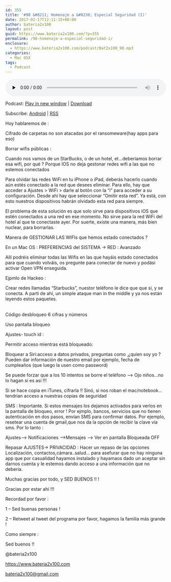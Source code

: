 ```yaml
---
id: 355
title: '#98 &#8211; Homenaje a &#8230; Especial Seguridad (I)'
date: 2017-02-17T12:11:15+00:00
author: bateria2x100
layout: post
guid: https://www.bateria2x100.com/?p=355
permalink: /98-homenaje-a-especial-seguridad-i/
enclosure:
  - https://www.bateria2x100.com/podcast/Bat2x100_98.mp3
categories:
  - Mac OSX
tags:
  - Podcast
---
```

<div class="powerpress_player" id="powerpress_player_5947">
  <audio class="wp-audio-shortcode" id="audio-355-100" preload="none" style="width: 100%;" controls="controls"><source type="audio/mpeg" src="https://www.bateria2x100.com/podcast/Bat2x100_98.mp3?_=100" /><a href="https://www.bateria2x100.com/podcast/Bat2x100_98.mp3">https://www.bateria2x100.com/podcast/Bat2x100_98.mp3</a></audio>
</div>

<p class="powerpress_links powerpress_links_mp3">
  Podcast: <a href="https://www.bateria2x100.com/podcast/Bat2x100_98.mp3" class="powerpress_link_pinw" target="_blank" title="Play in new window" onclick="return powerpress_pinw('https://www.bateria2x100.com/?powerpress_pinw=355-podcast');" rel="nofollow">Play in new window</a> | <a href="https://www.bateria2x100.com/podcast/Bat2x100_98.mp3" class="powerpress_link_d" title="Download" rel="nofollow" download="Bat2x100_98.mp3">Download</a>
</p>

<p class="powerpress_links powerpress_subscribe_links">
  Subscribe: <a href="https://subscribeonandroid.com/www.bateria2x100.com/feed/podcast/" class="powerpress_link_subscribe powerpress_link_subscribe_android" title="Subscribe on Android" rel="nofollow">Android</a> | <a href="https://www.bateria2x100.com/feed/podcast/" class="powerpress_link_subscribe powerpress_link_subscribe_rss" title="Subscribe via RSS" rel="nofollow">RSS</a>
</p>

Hoy hablaremos de :

Cifrado de carpetas no son atacadas por el ransomeware(hay apps para eso)

Borrar wifis públicas :
  
Cuando nos vamos de un StarBucks, o de un hotel, et&#8230;deberíamos borrar esa wifi, por qué ? Porque IOS no deja gestonar redes wifi a las que no estemos conectados

Para olvidar las redes WiFi en tu iPhone o iPad, deberás hacerlo cuando aún estés conectado a la red que desees eliminar. Para ello, hay que acceder a Ajustes > WiFi > darle al botón con la &#8220;i&#8221; para acceder a su configuración. Desde ahí hay que seleccionar &#8220;Omitir esta red&#8221;. Ya está, con esto nuestros dispositivos habrán olvidado esta red para siempre.

El problema de esta solución es que solo sirve para dispositivos iOS que estén conectados a una red en ese momento. No sirve para la red WiFi del hotel al que te conectaste ayer. Por suerte, existe una manera, más bien nuclear, para borrarlas.

Manera de GESTIONAR LAS WIFIs que hemos estado conectados ?

En un Mac OS : PREFERENCIAS del SISTEMA -> RED : Avanzado
  
Allí podréis eliminar todas las Wifis en las que hayáis estado conectados para que cuando volváis, os pregunte para conectar de nuevo y podási activar Open VPN enseguida.

Ejpmlo de Hackeo :

Crear redes llamadas &#8220;Starbucks&#8221;, nuestor teléfono le dice que que si, y se conecta. A parti de ahí, un simple ataque man in the middle y ya nos están leyendo estos paquetes.

<table>
  <tr />
  
  <tr />
</table>

Código desbloqueo 6 cifras y números
  
Uso pantalla bloqueo 

Ajustes- touch id : 

Permitir acceso mientras está bloqueado:
  
Bloquear a Siri:acceso a datos privados, preguntas como ‚¿quien soy yo ? Pueden dar información de nuestro email por ejemplo, fecha de cumpleaños (que luego la usen como password)
  
Se puede forzar que a los 10 intentos se borre el teléfono &#8211;> Ojo niños&#8230;no lo hagan si es asi !!!
  
Si se hace copia en iTunes, cifrarla !! Sinó, si nos roban el mac/notebook&#8230;tendrían acceso a nuestras copias de seguridad
  
SMS : Importante. Si estos mensajes los dejamos activados para verlos en la pantalla de bloqueo, error ! Por ejmplo, bancos, servicios que no tienen autenticación en dos pasos, envían SMS para confirmar datos. Por ejemplo, resetear una cuenta de gmail,que nos da la opción de recibir la clave vía sms. Por lo tanto :
  
Ajustes&#8211;> Notificaciones &#8211;>Mensajes &#8211;> Ver en pantalla Bloqueada OFF
  
Repasar AJUSTES-> PRIVACIDAD : Hacer un repaso de las opciones Localización, contactos,cámara..salud&#8230; para asefurar que no hay ninguna app que por casualidad hayamos instalado y hayamaos dado un aceptar sin darnos cuenta y le estemos dando acceso a una información que no debería.

Muchas gracias por todo, y SED BUENOS !! !

Gracias por estar ahí !!!

Recordad por favor :

1 &#8211; Sed buenas personas !

2 &#8211; Retweet al tweet del programa por favor, hagamos la familia más grande !

Como siempre :

Sed buenos !!

@bateria2x100
  
<https://www.bateria2x100.com>
  
<bateria2x100@gmail.com>